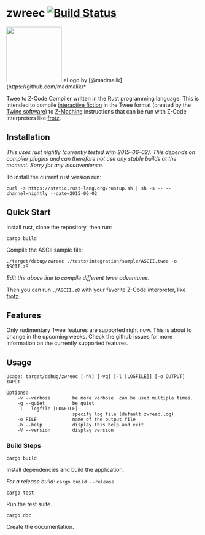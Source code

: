 # zwreec [![Build Status](https://travis-ci.org/Drakulix/zwreec.svg?branch=master)](https://travis-ci.org/Drakulix/zwreec)

<img width=144px src="https://dl.dropboxusercontent.com/u/70410095/zwreec/logo.png">
*Logo by [@madmalik](https://github.com/madmalik)*

Twee to Z-Code Compiler written in the Rust programming language. This is intended to compile [interactive fiction](http://en.wikipedia.org/wiki/Interactive_fiction) in the Twee format (created by the [Twine software](http://en.wikipedia.org/wiki/Twine_(software))) to [Z-Machine](http://en.wikipedia.org/wiki/Z-machine) instructions that can be run with Z-Code interpreters like [frotz](http://frotz.sourceforge.net).

## Installation
*This uses rust nightly (currently tested with 2015-06-02). This depends on compiler plugins and can therefore not use any stable builds at the moment. Sorry for any inconvenience.*

To install the current rust version run:

```curl -s https://static.rust-lang.org/rustup.sh | sh -s -- --channel=nightly --date=2015-06-02```

## Quick Start
Install rust, clone the repository, then run:
```
cargo build
```

Compile the ASCII sample file:
```
./target/debug/zwreec ./tests/integration/sample/ASCII.twee -o ASCII.z8
```

_Edit the above line to compile different twee adventures._

Then you can run `./ASCII.z8` with your favorite Z-Code interpreter, like [frotz](http://frotz.sourceforge.net).

## Features
Only rudimentary Twee features are supported right now. This is about to change in the upcoming weeks. Check the github issues for more information on the currently supported features.

## Usage
```
Usage: target/debug/zwreec [-hV] [-vq] [-l [LOGFILE]] [-o OUTPUT] INPUT

Options:
    -v --verbose        be more verbose. can be used multiple times.
    -q --quiet          be quiet
    -l --logfile [LOGFILE]
                        specify log file (default zwreec.log)
    -o FILE             name of the output file
    -h --help           display this help and exit
    -V --version        display version
```

### Build Steps
`cargo build`

Install dependencies and build the application.

_For a release build:_
`cargo build --release`

`cargo test`

Run the test suite.

`cargo doc`

Create the documentation.
